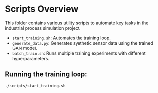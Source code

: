# Scripts Overview

This folder contains various utility scripts to automate key tasks in the industrial process simulation project.

- `start_training.sh`: Automates the training loop.
- `generate_data.py`: Generates synthetic sensor data using the trained GAN model.
- `batch_train.sh`: Runs multiple training experiments with different hyperparameters.

## Running the training loop:
```bash
./scripts/start_training.sh
